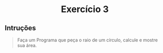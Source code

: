 <h1 align="center">
Exercício 3<br>

## Intruções
> Faça um Programa que peça o raio de um círculo, calcule e mostre sua área.

